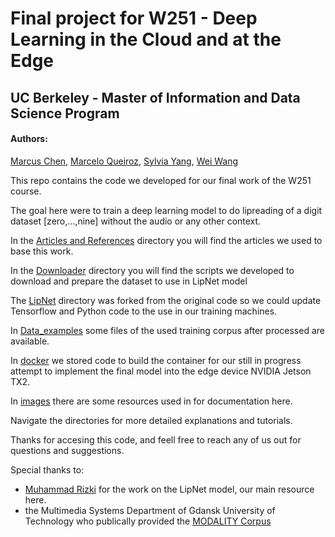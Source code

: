 # Final project for W251 -  Deep Learning in the Cloud and at the Edge 
## UC Berkeley - Master of Information and Data Science Program

#### Authors: 
[Marcus Chen](https://github.com/fa-mc),
[Marcelo Queiroz](https://github.com/MScatolin),
[Sylvia Yang](https://github.com/teleserv),
[Wei Wang](https://github.com/vivi11130704)

This repo contains the code we developed for our final work of the W251 course.

The goal here were to train a deep learning model to do lipreading of a digit dataset [zero,...,nine] without the audio or any other context. 

In the [Articles and References](https://github.com/MScatolin/W251_Final_Project_Say1-10/tree/master/Articles_n_References) directory you will find the articles we used to base this work.

In the [Downloader](https://github.com/MScatolin/W251_Final_Project_Say1-10/tree/master/Downloader) directory you will find the scripts we developed to download and prepare the dataset to use in LipNet model

The [LipNet](https://github.com/MScatolin/W251_Final_Project_Say1-10/tree/master/LipNet) directory was forked from the original code so we could update Tensorflow and Python code to the use in our training machines.

In [Data_examples](https://github.com/MScatolin/W251_Final_Project_Say1-10/tree/master/data_examples) some files of the used training corpus after processed are available.

In [docker](https://github.com/MScatolin/W251_Final_Project_Say1-10/tree/master/docker) we stored code to build the container for our still in progress attempt to implement the final model into the edge device NVIDIA Jetson TX2.

In [images](https://github.com/MScatolin/W251_Final_Project_Say1-10/tree/master/images) there are some resources used in for documentation here.




Navigate the directories for more detailed explanations and tutorials.

Thanks for accesing this code, and feell free to reach any of us out for questions and suggestions. 




Special thanks to:
* [Muhammad Rizki](https://github.com/rizkiarm) for the work on the LipNet model, our main resource here.
* the Multimedia Systems Department of Gdansk University of Technology who publically provided the [MODALITY Corpus](http://www.modality-corpus.org/)



